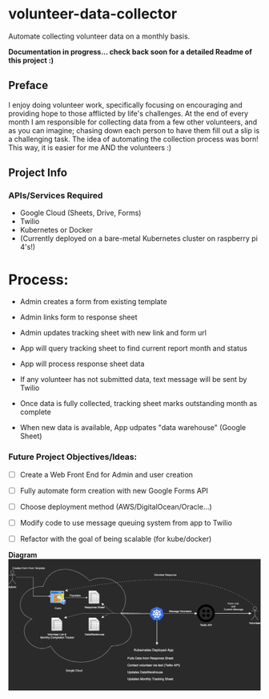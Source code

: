 # volunteer-data-collector
Automate collecting volunteer data on a monthly basis. 

<b>Documentation in progress... check back soon for a detailed Readme of this project :)</b>


## Preface
I enjoy doing volunteer work, specifically focusing on encouraging and providing hope to those afflicted by life's challenges.
At the end of every month I am responsible for collecting data from a few other volunteers, and as you can imagine; 
  chasing down each person to have them fill out a slip is a challenging task. 
The idea of automating the collection process was born!
This way, it is easier for me AND the volunteers :)


## Project Info
### APIs/Services Required
- Google Cloud (Sheets, Drive, Forms)
- Twilio
- Kubernetes or Docker
- (Currently deployed on a bare-metal Kubernetes cluster on raspberry pi 4's!)

# Process: 
  - Admin creates a form from existing template
  - Admin links form to response sheet
  - Admin updates tracking sheet with new link and form url
  
  - App will query tracking sheet to find current report month and status
  - App will process response sheet data
  - If any volunteer has not submitted data, text message will be sent by Twilio
  - Once data is fully collected, tracking sheet marks outstanding month as complete
  - When new data is available, App udpates "data warehouse" (Google Sheet)


### Future Project Objectives/Ideas:
- [ ] Create a Web Front End for Admin and user creation
- [ ] Fully automate form creation with new Google Forms API
- [ ] Choose deployment method (AWS/DigitalOcean/Oracle...)
- [ ] Modify code to use message queuing system from app to Twilio
- [ ] Refactor with the goal of being scalable (for kube/docker)


<b>Diagram</b>
![Screenshot](diagram.drawio.png)
